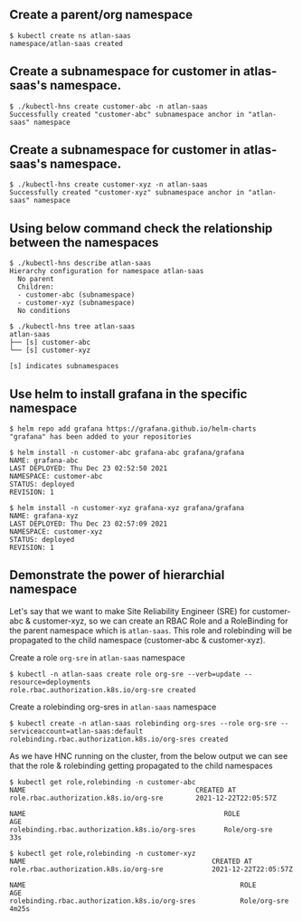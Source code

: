 ## Create a parent/org namespace

```
$ kubectl create ns atlan-saas
namespace/atlan-saas created
```

## Create a subnamespace for customer in atlas-saas's namespace.
```
$ ./kubectl-hns create customer-abc -n atlan-saas
Successfully created "customer-abc" subnamespace anchor in "atlan-saas" namespace
```

## Create a subnamespace for customer in atlas-saas's namespace.
```
$ ./kubectl-hns create customer-xyz -n atlan-saas
Successfully created "customer-xyz" subnamespace anchor in "atlan-saas" namespace
```

## Using below command check the relationship between the namespaces
```
$ ./kubectl-hns describe atlan-saas
Hierarchy configuration for namespace atlan-saas
  No parent
  Children:
  - customer-abc (subnamespace)
  - customer-xyz (subnamespace)
  No conditions
```
```
$ ./kubectl-hns tree atlan-saas
atlan-saas
├── [s] customer-abc
└── [s] customer-xyz

[s] indicates subnamespaces
```

## Use helm to install grafana in the specific namespace
```
$ helm repo add grafana https://grafana.github.io/helm-charts
"grafana" has been added to your repositories
```

```
$ helm install -n customer-abc grafana-abc grafana/grafana
NAME: grafana-abc
LAST DEPLOYED: Thu Dec 23 02:52:50 2021
NAMESPACE: customer-abc
STATUS: deployed
REVISION: 1

```

```
$ helm install -n customer-xyz grafana-xyz grafana/grafana
NAME: grafana-xyz
LAST DEPLOYED: Thu Dec 23 02:57:09 2021
NAMESPACE: customer-xyz
STATUS: deployed
REVISION: 1
```

## Demonstrate the power of hierarchial namespace

Let's say that we want to make Site Reliability Engineer (SRE) for customer-abc & customer-xyz, so we can create an RBAC Role and a RoleBinding for the parent namespace which is `atlan-saas`. This role and rolebinding will be propagated to the child namespace (customer-abc & customer-xyz).

Create a role `org-sre` in `atlan-saas` namespace
```
$ kubectl -n atlan-saas create role org-sre --verb=update --resource=deployments
role.rbac.authorization.k8s.io/org-sre created
```

Create a rolebinding org-sres in `atlan-saas` namespace
```
$ kubectl create -n atlan-saas rolebinding org-sres --role org-sre --serviceaccount=atlan-saas:default
rolebinding.rbac.authorization.k8s.io/org-sres created
```

As we have HNC running on the cluster, from the below output we can see that the role & rolebinding getting propagated to the child namespaces

```
$ kubectl get role,rolebinding -n customer-abc
NAME                                          CREATED AT
role.rbac.authorization.k8s.io/org-sre        2021-12-22T22:05:57Z

NAME                                                 ROLE                AGE
rolebinding.rbac.authorization.k8s.io/org-sres       Role/org-sre        33s
```

```
$ kubectl get role,rolebinding -n customer-xyz
NAME                                              CREATED AT
role.rbac.authorization.k8s.io/org-sre            2021-12-22T22:05:57Z

NAME                                                     ROLE                    AGE
rolebinding.rbac.authorization.k8s.io/org-sres           Role/org-sre            4m25s
```
